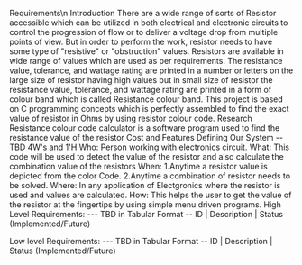 Requirements\n
Introduction
There are a wide range of sorts of Resistor accessible which can be utilized in both electrical and electronic circuits to control the progression of flow or to deliver a voltage drop from multiple points of view. But in order to perform the work, resistor needs to have some type of "resistive" or "obstruction" values. Resistors are available in wide range of values which are used as per requirements.
The resistance value, tolerance, and wattage rating are printed in a number or letters on the large size of resistor having high values but in small size of resistor the resistance value, tolerance, and wattage rating are printed in a form of colour band which is called Resistance colour band. This project is based on C programming concepts which is perfectly assembled to find the exact value of resistor in Ohms by using resistor colour code.
Research
Resistance colour code calculator is a software program used to find the resistance value of the resistor
Cost and Features
Defining Our System
-- TBD 
4W's and 1'H
Who:
Person working with electronics circuit.
What:
This code will be used to detect the value of the resistor and also calculate the combination value of the resistors
When:
1.Anytime a resistor value is depicted from the color Code.
2.Anytime a combination of resistor needs to be solved. 
Where:
In any application of Electgronics where the resistor is used and values are calculated.
How:
This helps the user to get the value of the resistor at the fingertips by using simple menu driven programs.
High Level Requirements:
--- TBD in Tabular Format -- ID | Description | Status (Implemented/Future)

Low level Requirements:
--- TBD in Tabular Format -- ID | Description | Status (Implemented/Future)
